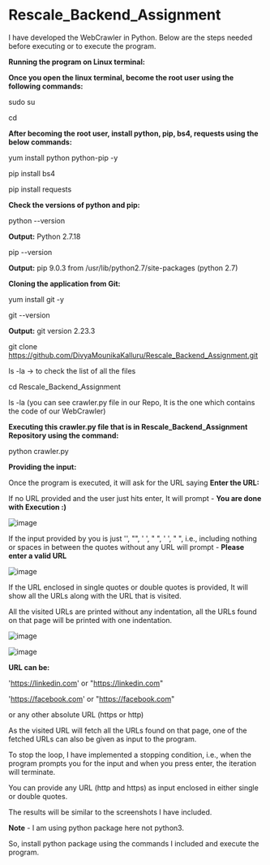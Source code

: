 # Rescale_Backend_Assignment

I have developed the WebCrawler in Python. Below are the steps needed before executing or to execute the program.

**Running the program on Linux terminal:**

**Once you open the linux terminal, become the root user using the following commands:**

sudo su

cd

**After becoming the root user, install python, pip, bs4, requests using the below commands:**

yum install python python-pip -y

pip install bs4

pip install requests

**Check the versions of python and pip:**

python --version

**Output:** Python 2.7.18

pip --version

**Output:** pip 9.0.3 from /usr/lib/python2.7/site-packages (python 2.7)

**Cloning the application from Git:**

yum install git -y

git --version

**Output:** git version 2.23.3

git clone https://github.com/DivyaMounikaKalluru/Rescale_Backend_Assignment.git

ls -la -> to check the list of all the files

cd Rescale_Backend_Assignment

ls -la (you can see crawler.py file in our Repo, It is the one which contains the code of our WebCrawler)

**Executing this crawler.py file that is in Rescale_Backend_Assignment Repository using the command:**

python crawler.py

**Providing the input:**

Once the program is executed, it will ask for the URL saying **Enter the URL:**

If no URL provided and the user just hits enter, It will prompt - **You are done with Execution :)**

![image](https://user-images.githubusercontent.com/71857062/110062770-e430aa80-7d37-11eb-9a18-a91fc6f22141.png)

If the input provided by you is just '', "", ' ', " ", '  ', "  ", i.e., including nothing or spaces in between the quotes without any URL will prompt - **Please enter a valid URL**

![image](https://user-images.githubusercontent.com/71857062/110063021-5f925c00-7d38-11eb-98eb-761fb4b7b4ca.png)

If the URL enclosed in single quotes or double quotes is provided, It will show all the URLs along with the URL that is visited.

All the visited URLs are printed without any indentation, all the URLs found on that page will be printed with one indentation.

![image](https://user-images.githubusercontent.com/71857062/110063190-a97b4200-7d38-11eb-8afb-59eef241d7c5.png)

![image](https://user-images.githubusercontent.com/71857062/110219480-79918300-7e8d-11eb-9f12-8910c02e3d91.png)

**URL can be:**

'https://linkedin.com' or "https://linkedin.com"

'https://facebook.com' or "https://facebook.com"

or any other absolute URL (https or http)

As the visited URL will fetch all the URLs found on that page, one of the fetched URLs can also be given as input to the program.

To stop the loop, I have implemented a stopping condition, i.e., when the program prompts you for the input and when you press enter, the iteration will terminate.

You can provide any URL (http and https) as input enclosed in either single or double quotes.

The results will be similar to the screenshots I have included.

**Note** - I am using python package here not python3.

So, install python package using the commands I included and execute the program.
